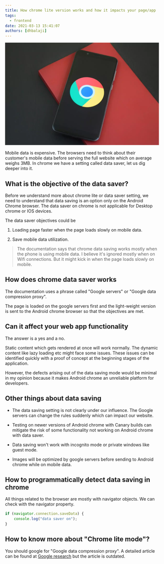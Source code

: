 ```yaml
---
title: How chrome lite version works and how it impacts your page/app
tags:
  - frontend
date: 2021-03-13 15:41:07
authors: [dhbalaji]
---
```


![chrome lite](./assets/chromelite.webp)

Mobile data is expensive. The browsers need to think about their customer's mobile data before serving the full website which on average weighs 3MB. In chrome we have a setting called data saver, let us dig deeper into it.

<!-- truncate -->
 
## What is the objective of the data saver?

Before we understand more about chrome lite or data saver setting, we need to understand that data saving is an option only on the Android Chrome browser. The data saver on chrome is not applicable for Desktop chrome or IOS devices.

The data saver objectives could be 

1. Loading page faster when the page loads slowly on mobile data.

2. Save mobile data utilization.

> The documentation says that chrome data saving works mostly when the phone is using mobile data. I believe it's ignored mostly when on Wifi connections. But it might kick in when the page loads slowly on mobile.

## How does chrome data saver works

The documentation uses a phrase called "Google servers" or "Google data compression proxy".

The page is loaded on the google servers first and the light-weight version is sent to the Android chrome browser so that the objectives are met.

## Can it affect your web app functionality

The answer is a yes and a no.

Static content which gets rendered at once will work normally. The dynamic content like lazy loading etc might face some issues. These issues can be identified quickly with a proof of concept at the beginning stages of the application.

However, the defects arising out of the data saving mode would be minimal in my opinion because it makes Android chrome an unreliable platform for developers.

## Other things about data saving

- The data saving setting is not clearly under our influence. The Google servers can change the rules suddenly which can impact our website.

- Testing on newer versions of Android chrome with Canary builds can mitigate the risk of some functionality not working on Android chrome with data saver.

- Data saving won't work with incognito mode or private windows like guest mode.

- Images will be optimized by google servers before sending to Android chrome while on mobile data.

## How to programmatically detect data saving in chrome

All things related to the browser are mostly with navigator objects. We can check with the navigator property.

```javascript
if (navigator.connection.saveData) {
    console.log("data saver on");
}
```

## How to know more about "Chrome lite mode"?

You should google for "Google data compression proxy". A detailed article can be found at <a href="https://research.google/pubs/pub43447/">Google research</a> but the article is outdated.
